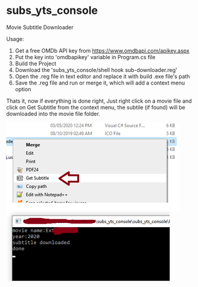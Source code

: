 # subs_yts_console
Movie Subtitle Downloader 

Usage:
1. Get a free OMDb API key from https://www.omdbapi.com/apikey.aspx
2. Put the key into 'omdbapikey' variable in Program.cs file
3. Build the Project 
4. Download the 'subs_yts_console/shell hook sub-downloader.reg' 
5. Open the .reg file in text editor and replace it with build .exe file's path 
6. Save the .reg file and run or merge it, which will add a context menu option

Thats it, now if everything is done right,
Just right click on a movie file and click on Get Subtitle from the context menu,
the subtile (if found) will be downloaded into the movie file folder.

![](contextmenu.png) 
![](screen.png)
